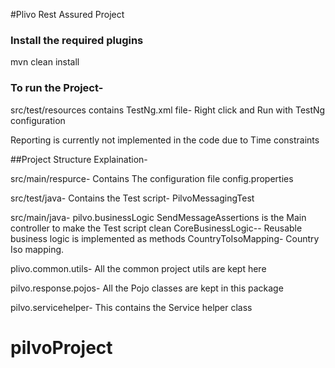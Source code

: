 #Plivo Rest Assured Project



### Install the required plugins
mvn clean install

### To run the Project-	
src/test/resources contains TestNg.xml file- Right click and Run with TestNg configuration

Reporting is currently not implemented in the code due to Time constraints

##Project Structure Explaination-

src/main/respurce- Contains The configuration file config.properties

src/test/java-
Contains the Test script- PilvoMessagingTest

src/main/java-
pilvo.businessLogic
SendMessageAssertions is the Main controller to make the Test script clean
CoreBusinessLogic-- Reusable business logic is implemented as methods
CountryToIsoMapping- Country Iso mapping.

plivo.common.utils-
All the common project utils are kept here

pilvo.response.pojos-
All the Pojo classes are kept in this package

pilvo.servicehelper-
This contains the Service helper class




# pilvoProject
